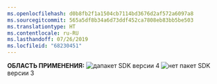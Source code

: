 ```yaml
---
ms.openlocfilehash: d0b8fb2f1a1504cb7114bd3676d2af572a6097a8
ms.sourcegitcommit: 565a5df8b34a6d73ddf452ca7808eb83bb5be503
ms.translationtype: HT
ms.contentlocale: ru-RU
ms.lasthandoff: 07/26/2019
ms.locfileid: "68230451"
---
```

<Token>**ОБЛАСТЬ ПРИМЕНЕНИЯ:** ![да](../media/yes.png)пакет SDK версии 4 ![нет](../media/no.png) пакет SDK версии 3 </Token>
